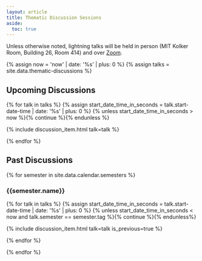 ```yaml
---
layout: article
title: Thematic Discussion Sessions
aside:
  toc: true
---
```


Unless otherwise noted, lightning talks will be held in person (MIT Kolker Room, Building 26, Room 414) and over [Zoom](https://mit.zoom.us/j/92183041364?pwd%3DN3pMelhpV3JUOVkzcjl1cTR4UVd6Zz09&sa=D&source=calendar&usd=2&usg=AOvVaw0SMrjNzSOUddjpaY3nOnCC). 

{% assign now = 'now' | date: '%s' | plus: 0 %}
{% assign talks = site.data.thematic-discussions %}

## Upcoming Discussions

{% for talk in talks %}
  {% assign start_date_time_in_seconds = talk.start-date-time | date: '%s' | plus: 0 %}
  {% unless start_date_time_in_seconds > now %}{% continue %}{% endunless %}

  {% include discussion_item.html talk=talk %}

{% endfor %}

## Past Discussions

{% for semester in site.data.calendar.semesters %}

### {{semester.name}}

{% for talk in talks %}
  {% assign start_date_time_in_seconds = talk.start-date-time | date: '%s' | plus: 0 %}
  {% unless start_date_time_in_seconds < now and talk.semester == semester.tag %}{% continue %}{% endunless%}

  {% include discussion_item.html talk=talk is_previous=true %}

{% endfor %}

{% endfor %}

